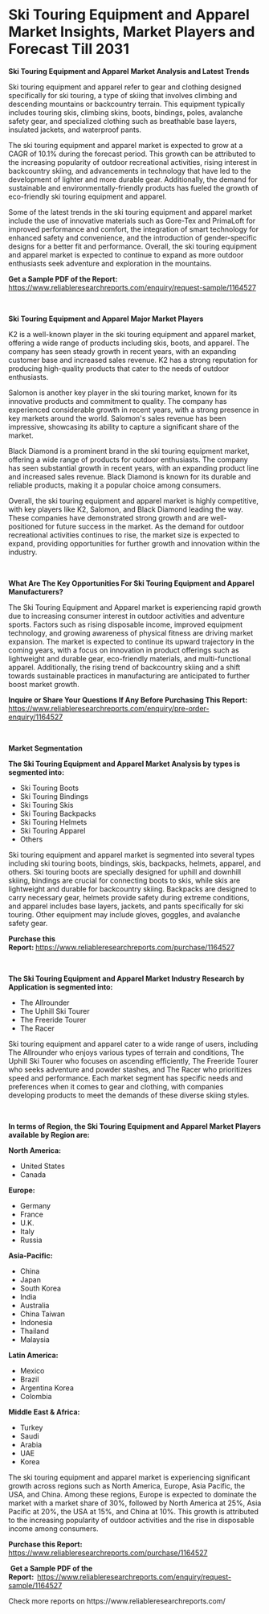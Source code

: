 <p><h1>Ski Touring Equipment and Apparel Market Insights, Market Players and Forecast Till 2031</h1></p><p><strong>Ski Touring Equipment and Apparel Market Analysis and Latest Trends</strong></p>
<p><p>Ski touring equipment and apparel refer to gear and clothing designed specifically for ski touring, a type of skiing that involves climbing and descending mountains or backcountry terrain. This equipment typically includes touring skis, climbing skins, boots, bindings, poles, avalanche safety gear, and specialized clothing such as breathable base layers, insulated jackets, and waterproof pants.</p><p>The ski touring equipment and apparel market is expected to grow at a CAGR of 10.1% during the forecast period. This growth can be attributed to the increasing popularity of outdoor recreational activities, rising interest in backcountry skiing, and advancements in technology that have led to the development of lighter and more durable gear. Additionally, the demand for sustainable and environmentally-friendly products has fueled the growth of eco-friendly ski touring equipment and apparel.</p><p>Some of the latest trends in the ski touring equipment and apparel market include the use of innovative materials such as Gore-Tex and PrimaLoft for improved performance and comfort, the integration of smart technology for enhanced safety and convenience, and the introduction of gender-specific designs for a better fit and performance. Overall, the ski touring equipment and apparel market is expected to continue to expand as more outdoor enthusiasts seek adventure and exploration in the mountains.</p></p>
<p><strong>Get a Sample PDF of the Report:&nbsp;</strong> <a href="https://www.reliableresearchreports.com/enquiry/request-sample/1164527">https://www.reliableresearchreports.com/enquiry/request-sample/1164527</a></p>
<p>&nbsp;</p>
<p><strong>Ski Touring Equipment and Apparel Major Market Players</strong></p>
<p><p>K2 is a well-known player in the ski touring equipment and apparel market, offering a wide range of products including skis, boots, and apparel. The company has seen steady growth in recent years, with an expanding customer base and increased sales revenue. K2 has a strong reputation for producing high-quality products that cater to the needs of outdoor enthusiasts.</p><p>Salomon is another key player in the ski touring market, known for its innovative products and commitment to quality. The company has experienced considerable growth in recent years, with a strong presence in key markets around the world. Salomon's sales revenue has been impressive, showcasing its ability to capture a significant share of the market.</p><p>Black Diamond is a prominent brand in the ski touring equipment market, offering a wide range of products for outdoor enthusiasts. The company has seen substantial growth in recent years, with an expanding product line and increased sales revenue. Black Diamond is known for its durable and reliable products, making it a popular choice among consumers.</p><p>Overall, the ski touring equipment and apparel market is highly competitive, with key players like K2, Salomon, and Black Diamond leading the way. These companies have demonstrated strong growth and are well-positioned for future success in the market. As the demand for outdoor recreational activities continues to rise, the market size is expected to expand, providing opportunities for further growth and innovation within the industry.</p></p>
<p>&nbsp;</p>
<p><strong>What Are The Key Opportunities For Ski Touring Equipment and Apparel Manufacturers?</strong></p>
<p><p>The Ski Touring Equipment and Apparel market is experiencing rapid growth due to increasing consumer interest in outdoor activities and adventure sports. Factors such as rising disposable income, improved equipment technology, and growing awareness of physical fitness are driving market expansion. The market is expected to continue its upward trajectory in the coming years, with a focus on innovation in product offerings such as lightweight and durable gear, eco-friendly materials, and multi-functional apparel. Additionally, the rising trend of backcountry skiing and a shift towards sustainable practices in manufacturing are anticipated to further boost market growth.</p></p>
<p><strong>Inquire or Share Your Questions If Any Before Purchasing This Report:</strong> <a href="https://www.reliableresearchreports.com/enquiry/pre-order-enquiry/1164527">https://www.reliableresearchreports.com/enquiry/pre-order-enquiry/1164527</a></p>
<p>&nbsp;</p>
<p><strong>Market Segmentation</strong></p>
<p><strong>The Ski Touring Equipment and Apparel Market Analysis by types is segmented into:</strong></p>
<p><ul><li>Ski Touring Boots</li><li>Ski Touring Bindings</li><li>Ski Touring Skis</li><li>Ski Touring Backpacks</li><li>Ski Touring Helmets</li><li>Ski Touring Apparel</li><li>Others</li></ul></p>
<p><p>Ski touring equipment and apparel market is segmented into several types including ski touring boots, bindings, skis, backpacks, helmets, apparel, and others. Ski touring boots are specially designed for uphill and downhill skiing, bindings are crucial for connecting boots to skis, while skis are lightweight and durable for backcountry skiing. Backpacks are designed to carry necessary gear, helmets provide safety during extreme conditions, and apparel includes base layers, jackets, and pants specifically for ski touring. Other equipment may include gloves, goggles, and avalanche safety gear.</p></p>
<p><strong>Purchase this Report:&nbsp;</strong><a href="https://www.reliableresearchreports.com/purchase/1164527">https://www.reliableresearchreports.com/purchase/1164527</a></p>
<p>&nbsp;</p>
<p><strong>The Ski Touring Equipment and Apparel Market Industry Research by Application is segmented into:</strong></p>
<p><ul><li>The Allrounder</li><li>The Uphill Ski Tourer</li><li>The Freeride Tourer</li><li>The Racer</li></ul></p>
<p><p>Ski touring equipment and apparel cater to a wide range of users, including The Allrounder who enjoys various types of terrain and conditions, The Uphill Ski Tourer who focuses on ascending efficiently, The Freeride Tourer who seeks adventure and powder stashes, and The Racer who prioritizes speed and performance. Each market segment has specific needs and preferences when it comes to gear and clothing, with companies developing products to meet the demands of these diverse skiing styles.</p></p>
<p>&nbsp;</p>
<p><strong>In terms of Region, the Ski Touring Equipment and Apparel Market Players available by Region are:</strong></p>
<p>
    <p> <strong> North America: </strong>
        <ul>
            <li>United States</li>
            <li>Canada</li>
        </ul>
        </p> 
    <p> <strong> Europe: </strong>
        <ul>
            <li>Germany</li>
            <li>France</li>
            <li>U.K.</li>
            <li>Italy</li>
            <li>Russia</li>
        </ul>
        </p> 
    <p> <strong> Asia-Pacific: </strong>
        <ul>
            <li>China</li>
            <li>Japan</li>
            <li>South Korea</li>
            <li>India</li>
            <li>Australia</li>
            <li>China Taiwan</li>
            <li>Indonesia</li>
            <li>Thailand</li>
            <li>Malaysia</li>
        </ul>
        </p> 
    <p> <strong> Latin America: </strong>
        <ul>
            <li>Mexico</li>
            <li>Brazil</li>
            <li>Argentina Korea</li>
            <li>Colombia</li>
        </ul>
        </p> 
    <p> <strong> Middle East & Africa: </strong>
        <ul>
            <li>Turkey</li>
            <li>Saudi</li>
            <li>Arabia</li>
            <li>UAE</li>
            <li>Korea</li>
        </ul>
    </p>
    </p>
<p><p>The ski touring equipment and apparel market is experiencing significant growth across regions such as North America, Europe, Asia Pacific, the USA, and China. Among these regions, Europe is expected to dominate the market with a market share of 30%, followed by North America at 25%, Asia Pacific at 20%, the USA at 15%, and China at 10%. This growth is attributed to the increasing popularity of outdoor activities and the rise in disposable income among consumers.</p></p>
<p><strong>Purchase this Report: </strong><a href="https://www.reliableresearchreports.com/purchase/1164527">https://www.reliableresearchreports.com/purchase/1164527</a></p>
<p>&nbsp;<strong>Get a Sample PDF of the Report:&nbsp;&nbsp;</strong><a href="https://www.reliableresearchreports.com/enquiry/request-sample/1164527">https://www.reliableresearchreports.com/enquiry/request-sample/1164527</a></p>
<p><strong></strong></p>
<p>Check more reports on https://www.reliableresearchreports.com/</p>